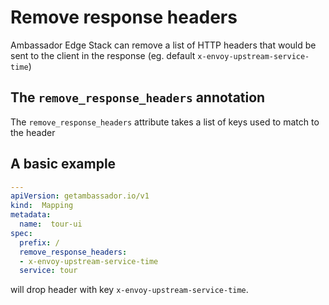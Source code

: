 # Remove response headers

Ambassador Edge Stack can remove a list of HTTP headers that would be sent to the client in the response (eg. default `x-envoy-upstream-service-time`)

## The `remove_response_headers` annotation

The `remove_response_headers` attribute takes a list of keys used to match to the header

## A basic example

```yaml
---
apiVersion: getambassador.io/v1
kind:  Mapping
metadata:
  name:  tour-ui
spec:
  prefix: /
  remove_response_headers:
  - x-envoy-upstream-service-time
  service: tour
```

will drop header with key `x-envoy-upstream-service-time`.
